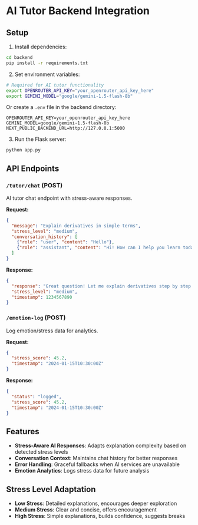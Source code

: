# AI Tutor Backend Integration

## Setup

1. Install dependencies:
```bash
cd backend
pip install -r requirements.txt
```

2. Set environment variables:
```bash
# Required for AI tutor functionality
export OPENROUTER_API_KEY="your_openrouter_api_key_here"
export GEMINI_MODEL="google/gemini-1.5-flash-8b"
```

Or create a `.env` file in the backend directory:
```
OPENROUTER_API_KEY=your_openrouter_api_key_here
GEMINI_MODEL=google/gemini-1.5-flash-8b
NEXT_PUBLIC_BACKEND_URL=http://127.0.0.1:5000
```

3. Run the Flask server:
```bash
python app.py
```

## API Endpoints

### `/tutor/chat` (POST)
AI tutor chat endpoint with stress-aware responses.

**Request:**
```json
{
  "message": "Explain derivatives in simple terms",
  "stress_level": "medium",
  "conversation_history": [
    {"role": "user", "content": "Hello"},
    {"role": "assistant", "content": "Hi! How can I help you learn today?"}
  ]
}
```

**Response:**
```json
{
  "response": "Great question! Let me explain derivatives step by step...",
  "stress_level": "medium",
  "timestamp": 1234567890
}
```

### `/emotion-log` (POST)
Log emotion/stress data for analytics.

**Request:**
```json
{
  "stress_score": 45.2,
  "timestamp": "2024-01-15T10:30:00Z"
}
```

**Response:**
```json
{
  "status": "logged",
  "stress_score": 45.2,
  "timestamp": "2024-01-15T10:30:00Z"
}
```

## Features

- **Stress-Aware AI Responses**: Adapts explanation complexity based on detected stress levels
- **Conversation Context**: Maintains chat history for better responses
- **Error Handling**: Graceful fallbacks when AI services are unavailable
- **Emotion Analytics**: Logs stress data for future analysis

## Stress Level Adaptation

- **Low Stress**: Detailed explanations, encourages deeper exploration
- **Medium Stress**: Clear and concise, offers encouragement
- **High Stress**: Simple explanations, builds confidence, suggests breaks
